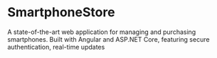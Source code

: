# SmartphoneStore
A state-of-the-art web application for managing and purchasing smartphones. Built with Angular and ASP.NET Core, featuring secure authentication, real-time updates
